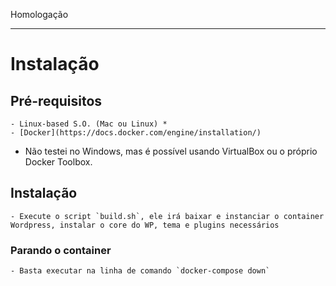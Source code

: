 Homologação


---

# Instalação

## Pré-requisitos

	- Linux-based S.O. (Mac ou Linux) *
	- [Docker](https://docs.docker.com/engine/installation/)

* Não testei no Windows, mas é possível usando VirtualBox ou o próprio Docker Toolbox.

## Instalação

	- Execute o script `build.sh`, ele irá baixar e instanciar o container Wordpress, instalar o core do WP, tema e plugins necessários

### Parando o container

	- Basta executar na linha de comando `docker-compose down`

